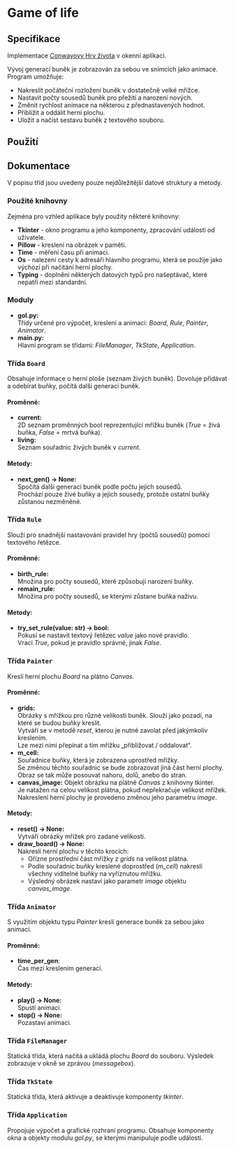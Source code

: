 # Game of life

## Specifikace

Implementace [Conwayovy Hry života](https://en.wikipedia.org/wiki/Conway%27s_Game_of_Life) v okenní aplikaci.

Vývoj generací buněk je zobrazován za sebou ve snímcích jako animace.
Program umožňuje:
- Nakreslit počáteční rozložení buněk v dostatečně velké mřížce.
- Nastavit počty sousedů buněk pro přežití a narození nových.
- Změnit rychlost animace na některou z přednastavených hodnot.
- Přiblížit a oddálit herní plochu.
- Uložit a načíst sestavu buněk z textového souboru.

## Použití


## Dokumentace
V popisu tříd jsou uvedeny pouze nejdůležitější datové struktury a metody.

### Použité knihovny
Zejména pro vzhled aplikace byly použity některé knihovny:
- **Tkinter** - okno programu a jeho komponenty, zpracování událostí od uživatele.
- **Pillow** - kreslení na obrázek v paměti.
- **Time** - měření času při animaci.
- **Os** - nalezení cesty k adresáři hlavního programu, která se použije jako výchozí při načítání herní plochy.
- **Typing** - doplnění některých datových typů pro našeptávač, které nepatří mezi standardní.

### Moduly
- **gol.py:**  
Třídy určené pro výpočet, kreslení a animaci: *Board*, *Rule*, *Painter*, *Animator*.
- **main.py:**  
Hlavní program se třídami: *FileManager*, *TkState*, *Application*.

### Třída `Board`
Obsahuje informace o herní ploše (seznam živých buněk).
Dovoluje přidávat a odebírat buňky, počítá další generaci buněk.

#### Proměnné:
- **current:**  
2D seznam proměnných bool reprezentující mřížku buněk (*True* = živá buňka, *False* = mrtvá buňka).
- **living:**  
Seznam souřadnic živých buněk v *current*.

#### Metody:
- **next_gen() -> None:**  
Spočítá další generaci buněk podle počtu jejich sousedů.  
Prochází pouze živé buňky a jejich sousedy, protože ostatní buňky zůstanou nezměněné.

### Třída `Rule`
Slouží pro snadnější nastavování pravidel hry (počtů sousedů) pomocí textového řetězce.

#### Proměnné:
- **birth_rule:**  
Množina pro počty sousedů, které způsobují narození buňky.
- **remain_rule:**  
Množina pro počty sousedů, se kterými zůstane buňka naživu.

#### Metody:
- **try_set_rule(value: str) → bool:**  
Pokusí se nastavit textový řetězec *value* jako nové pravidlo.  
Vrací *True*, pokud je pravidlo správné, jinak *False*.

### Třída `Painter`
Kreslí herní plochu *Board* na plátno *Canvas*.

#### Proměnné:
- **grids:**  
Obrázky s mřížkou pro různé velikosti buněk. Slouží jako pozadí, na které se budou buňky kreslit.  
Vytváří se v metodě *reset*, kterou je nutné zavolat před jakýmkoliv kreslením.  
Lze mezi nimi přepínat a tím mřížku „přibližovat / oddalovat“.
- **m_cell:**  
Souřadnice buňky, která je zobrazena uprostřed mřížky.  
Se změnou těchto souřadnic se bude zobrazovat jiná část herní plochy.  
Obraz se tak může posouvat nahoru, dolů, anebo do stran.
- **canvas_image:**
Objekt obrázku na plátně *Canvas* z knihovny tkinter.  
Je natažen na celou velikost plátna, pokud nepřekračuje velikost mřížek.  
Nakreslení herní plochy je provedeno změnou jeho parametru *image*.

#### Metody:
- **reset() -> None:**  
Vytváří obrázky mřížek pro zadané velikosti.
- **draw_board() -> None:**  
Nakreslí herní plochu v těchto krocích:
  - Ořízne prostřední část mřížky z *grids* na velikost plátna.
  - Podle souřadnic buňky kreslené doprostřed (*m_cell*) nakreslí všechny viditelné buňky na vyříznutou mřížku.
  - Výsledný obrázek nastaví jako parametr *image* objektu *canvas_image*.

### Třída `Animator`
S využitím objektu typu *Painter* kreslí generace buněk za sebou jako animaci.

#### Proměnné:
- **time_per_gen**:  
Čas mezi kreslením generací.

#### Metody:
- **play() -> None:**  
Spustí animaci.
- **stop() -> None:**  
Pozastaví animaci.

### Třída `FileManager`
Statická třída, která načítá a ukládá plochu *Board* do souboru.
Výsledek zobrazuje v okně se zprávou (*messagebox*).

### Třída `TkState`
Statická třída, která aktivuje a deaktivuje komponenty *tkinter*.

### Třída `Application`
Propojuje výpočet a grafické rozhraní programu.
Obsahuje komponenty okna a objekty modulu *gol.py*, se kterými manipuluje podle událostí.

